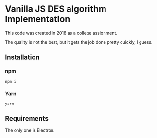 # Vanilla JS DES algorithm implementation

This code was created in 2018 as a college assignment.

The quality is not the best, but it gets the job done pretty quickly, I guess.

## Installation

### npm
```
npm i
```

### Yarn
```
yarn
```

## Requirements

The only one is Electron.